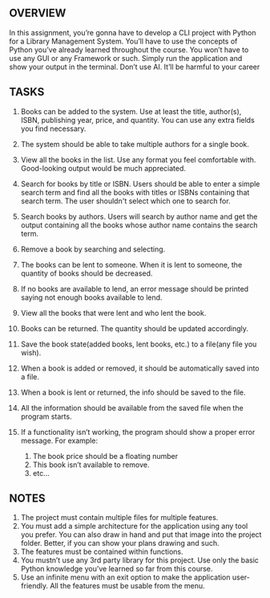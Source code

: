 ## OVERVIEW
In this assignment, you’re gonna have to develop a CLI project with Python for a Library Management System. You’ll have to use the concepts of Python you’ve already learned throughout the course. You won’t have to use any GUI or any Framework or such. Simply run the application and show your output in the terminal. Don’t use AI. It’ll be harmful to your career


## TASKS
1. Books can be added to the system. Use at least the title, author(s), ISBN, publishing year, price, and quantity. You can use any extra fields you find necessary.
2. The system should be able to take multiple authors for a single book.
3. View all the books in the list. Use any format you feel comfortable with. Good-looking output would be much appreciated.
4. Search for books by title or ISBN. Users should be able to enter a simple search term and find all the books with titles or ISBNs containing that search term. The user shouldn't select which one to search for.
5. Search books by authors. Users will search by author name and get the output containing all the books whose author name contains the search term.
6. Remove a book by searching and selecting.
7. The books can be lent to someone. When it is lent to someone, the quantity of books should be decreased.
8. If no books are available to lend, an error message should be printed saying not enough books available to lend.
9. View all the books that were lent and who lent the book.
10. Books can be returned. The quantity should be updated accordingly.
11. Save the book state(added books, lent books, etc.) to a file(any file you wish).
12. When a book is added or removed, it should be automatically saved into a file.
13. When a book is lent or returned, the info should be saved to the file.
14. All the information should be available from the saved file when the program starts.


15. If a functionality isn’t working, the program should show a proper error message. For example:
    1. The book price should be a floating number
    2. This book isn’t available to remove.
    3. etc…


## NOTES 

1. The project must contain multiple files for multiple features.
2. You must add a simple architecture for the application using any tool you prefer. You can also draw in hand and put that image into the project folder. Better, if you can show your plans drawing and such.
3. The features must be contained within functions.
4. You mustn’t use any 3rd party library for this project. Use only the basic Python knowledge you’ve learned so far from this course.
5. Use an infinite menu with an exit option to make the application user-friendly. All the features must be usable from the menu.
